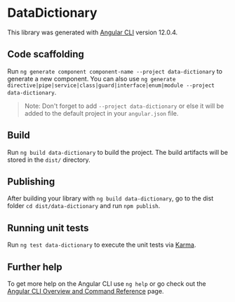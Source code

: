 # DataDictionary

This library was generated with [Angular CLI](https://github.com/angular/angular-cli) version 12.0.4.

## Code scaffolding

Run `ng generate component component-name --project data-dictionary` to generate a new component. You can also use `ng generate directive|pipe|service|class|guard|interface|enum|module --project data-dictionary`.
> Note: Don't forget to add `--project data-dictionary` or else it will be added to the default project in your `angular.json` file. 

## Build

Run `ng build data-dictionary` to build the project. The build artifacts will be stored in the `dist/` directory.

## Publishing

After building your library with `ng build data-dictionary`, go to the dist folder `cd dist/data-dictionary` and run `npm publish`.

## Running unit tests

Run `ng test data-dictionary` to execute the unit tests via [Karma](https://karma-runner.github.io).

## Further help

To get more help on the Angular CLI use `ng help` or go check out the [Angular CLI Overview and Command Reference](https://angular.io/cli) page.
